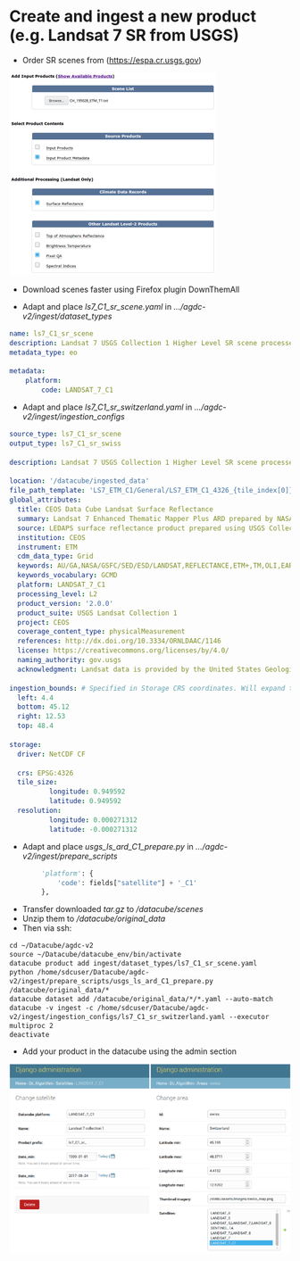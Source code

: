 # Create and ingest a new product (e.g. Landsat 7 SR from USGS)
* Order SR scenes from (https://espa.cr.usgs.gov)

![](../media/ordering_ESPA.png)

* Download scenes faster using Firefox plugin DownThemAll

* Adapt and place *ls7_C1_sr_scene.yaml* in *.../agdc-v2/ingest/dataset_types*
```yaml
name: ls7_C1_sr_scene
description: Landsat 7 USGS Collection 1 Higher Level SR scene processed using LEDAPS. 30m UTM based projection.
metadata_type: eo

metadata:
    platform:
        code: LANDSAT_7_C1
```
* Adapt and place *ls7_C1_sr_switzerland.yaml* in *.../agdc-v2/ingest/ingestion_configs*
```yaml
source_type: ls7_C1_sr_scene
output_type: ls7_C1_sr_swiss

description: Landsat 7 USGS Collection 1 Higher Level SR scene processed using LEDAPS. Resampled to 30m EPSG:4326 projection with a sub degree tile size.

location: '/datacube/ingested_data'
file_path_template: 'LS7_ETM_C1/General/LS7_ETM_C1_4326_{tile_index[0]}_{tile_index[1]}_{start_time}.nc'
global_attributes:
  title: CEOS Data Cube Landsat Surface Reflectance
  summary: Landsat 7 Enhanced Thematic Mapper Plus ARD prepared by NASA on behalf of CEOS.
  source: LEDAPS surface reflectance product prepared using USGS Collection 1 data.
  institution: CEOS
  instrument: ETM
  cdm_data_type: Grid
  keywords: AU/GA,NASA/GSFC/SED/ESD/LANDSAT,REFLECTANCE,ETM+,TM,OLI,EARTH SCIENCE
  keywords_vocabulary: GCMD
  platform: LANDSAT_7_C1
  processing_level: L2
  product_version: '2.0.0'
  product_suite: USGS Landsat Collection 1
  project: CEOS
  coverage_content_type: physicalMeasurement
  references: http://dx.doi.org/10.3334/ORNLDAAC/1146
  license: https://creativecommons.org/licenses/by/4.0/
  naming_authority: gov.usgs
  acknowledgment: Landsat data is provided by the United States Geological Survey (USGS).

ingestion_bounds: # Specified in Storage CRS coordinates. Will expand to tile boundaries.
  left: 4.4
  bottom: 45.12
  right: 12.53
  top: 48.4

storage:
  driver: NetCDF CF

  crs: EPSG:4326
  tile_size:
          longitude: 0.949592
          latitude: 0.949592
  resolution:
          longitude: 0.000271312
          latitude: -0.000271312
```
* Adapt and place *usgs_ls_ard_C1_prepare.py* in *.../agdc-v2/ingest/prepare_scripts*
```python
        'platform': {
            'code': fields["satellite"] + '_C1'
        },
```
* Transfer downloaded *tar.gz* to */datacube/scenes*
* Unzip them to */datacube/original_data*
* Then via ssh:
```
cd ~/Datacube/agdc-v2
source ~/Datacube/datacube_env/bin/activate
datacube product add ingest/dataset_types/ls7_C1_sr_scene.yaml
python /home/sdcuser/Datacube/agdc-v2/ingest/prepare_scripts/usgs_ls_ard_C1_prepare.py /datacube/original_data/*
datacube dataset add /datacube/original_data/*/*.yaml --auto-match
datacube -v ingest -c /home/sdcuser/Datacube/agdc-v2/ingest/ingestion_configs/ls7_C1_sr_switzerland.yaml --executor multiproc 2
deactivate
```
* Add your product in the datacube using the admin section

![](../media/admin_C1_product.png)
